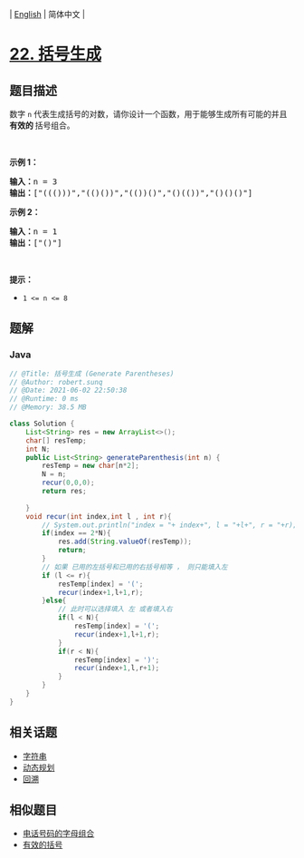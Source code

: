 
| [English](README_EN.md) | 简体中文 |

# [22. 括号生成](https://leetcode.cn//problems/generate-parentheses/)

## 题目描述

<p>数字 <code>n</code>&nbsp;代表生成括号的对数，请你设计一个函数，用于能够生成所有可能的并且 <strong>有效的 </strong>括号组合。</p>

<p>&nbsp;</p>

<p><strong>示例 1：</strong></p>

<pre>
<strong>输入：</strong>n = 3
<strong>输出：</strong>["((()))","(()())","(())()","()(())","()()()"]
</pre>

<p><strong>示例 2：</strong></p>

<pre>
<strong>输入：</strong>n = 1
<strong>输出：</strong>["()"]
</pre>

<p>&nbsp;</p>

<p><strong>提示：</strong></p>

<ul>
	<li><code>1 &lt;= n &lt;= 8</code></li>
</ul>


## 题解


### Java

```Java
// @Title: 括号生成 (Generate Parentheses)
// @Author: robert.sunq
// @Date: 2021-06-02 22:50:38
// @Runtime: 0 ms
// @Memory: 38.5 MB

class Solution {
    List<String> res = new ArrayList<>();
    char[] resTemp;
    int N;
    public List<String> generateParenthesis(int n) {
        resTemp = new char[n*2];
        N = n;
        recur(0,0,0);
        return res;
        
    }
    void recur(int index,int l , int r){
        // System.out.println("index = "+ index+", l = "+l+", r = "+r);
        if(index == 2*N){
            res.add(String.valueOf(resTemp));
            return;
        }
        // 如果 已用的左括号和已用的右括号相等 ， 则只能填入左
        if (l <= r){
            resTemp[index] = '(';
            recur(index+1,l+1,r);
        }else{
            // 此时可以选择填入 左 或者填入右
            if(l < N){
                resTemp[index] = '(';
                recur(index+1,l+1,r);
            }
            if(r < N){
                resTemp[index] = ')';
                recur(index+1,l,r+1);
            }
        }
    }
}
```



## 相关话题

- [字符串](https://leetcode.cn//tag/string)
- [动态规划](https://leetcode.cn//tag/dynamic-programming)
- [回溯](https://leetcode.cn//tag/backtracking)

## 相似题目


- [电话号码的字母组合](../letter-combinations-of-a-phone-number/README.md)
- [有效的括号](../valid-parentheses/README.md)
